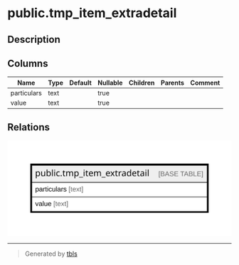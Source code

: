 # public.tmp_item_extradetail

## Description

## Columns

| Name | Type | Default | Nullable | Children | Parents | Comment |
| ---- | ---- | ------- | -------- | -------- | ------- | ------- |
| particulars | text |  | true |  |  |  |
| value | text |  | true |  |  |  |

## Relations

![er](public.tmp_item_extradetail.svg)

---

> Generated by [tbls](https://github.com/k1LoW/tbls)
